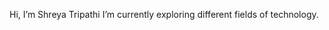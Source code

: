 Hi, I’m Shreya Tripathi
I’m currently exploring different fields of technology.


<!---
ShreyaaTripathi/ShreyaaTripathi is a ✨ special ✨ repository because its `README.md` (this file) appears on your GitHub profile.
You can click the Preview link to take a look at your changes.
--->
